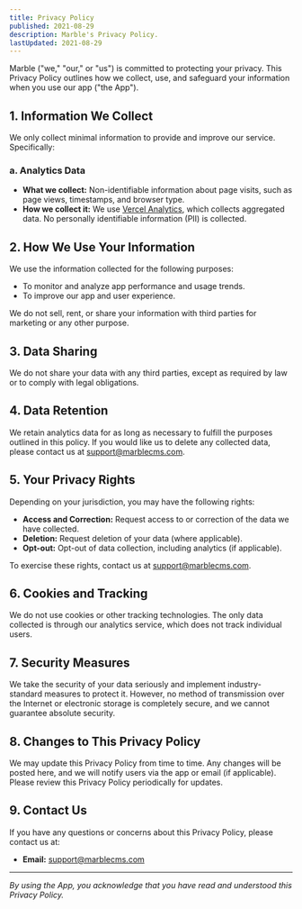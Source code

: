 ```yaml
---
title: Privacy Policy
published: 2021-08-29
description: Marble's Privacy Policy.
lastUpdated: 2021-08-29
---
```


Marble ("we," "our," or "us") is committed to protecting your privacy. This Privacy Policy outlines how we collect, use, and safeguard your information when you use our app ("the App").

## 1. Information We Collect

We only collect minimal information to provide and improve our service. Specifically:

### a. Analytics Data

- **What we collect:** Non-identifiable information about page visits, such as page views, timestamps, and browser type.
- **How we collect it:** We use [Vercel Analytics](https://vercel.com), which collects aggregated data. No personally identifiable information (PII) is collected.

## 2. How We Use Your Information

We use the information collected for the following purposes:

- To monitor and analyze app performance and usage trends.
- To improve our app and user experience.

We do not sell, rent, or share your information with third parties for marketing or any other purpose.

## 3. Data Sharing

We do not share your data with any third parties, except as required by law or to comply with legal obligations.

## 4. Data Retention

We retain analytics data for as long as necessary to fulfill the purposes outlined in this policy. If you would like us to delete any collected data, please contact us at [support@marblecms.com](mailto:support@marblecms.com).

## 5. Your Privacy Rights

Depending on your jurisdiction, you may have the following rights:

- **Access and Correction:** Request access to or correction of the data we have collected.
- **Deletion:** Request deletion of your data (where applicable).
- **Opt-out:** Opt-out of data collection, including analytics (if applicable).

To exercise these rights, contact us at [support@marblecms.com](mailto:support@marblecms.com).

## 6. Cookies and Tracking

We do not use cookies or other tracking technologies. The only data collected is through our analytics service, which does not track individual users.

## 7. Security Measures

We take the security of your data seriously and implement industry-standard measures to protect it. However, no method of transmission over the Internet or electronic storage is completely secure, and we cannot guarantee absolute security.

## 8. Changes to This Privacy Policy

We may update this Privacy Policy from time to time. Any changes will be posted here, and we will notify users via the app or email (if applicable). Please review this Privacy Policy periodically for updates.

## 9. Contact Us

If you have any questions or concerns about this Privacy Policy, please contact us at:

- **Email:** [support@marblecms.com](mailto:support@marblecms.com)

---
*By using the App, you acknowledge that you have read and understood this Privacy Policy.*
